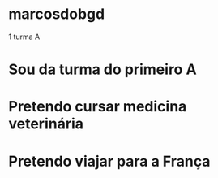 # marcosdobgd
1 turma A
# Sou da turma do primeiro A
# Pretendo cursar medicina veterinária
# Pretendo viajar para a França
